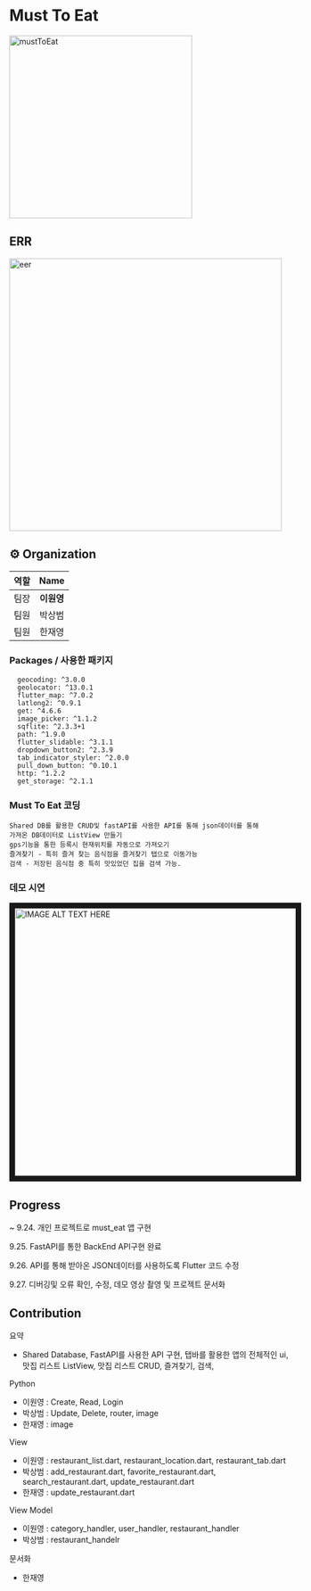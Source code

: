 # Must To Eat
<img width="328" alt="mustToEat" src="https://github.com/user-attachments/assets/75dc02ca-4f84-4572-94c4-4ce06eeab260">


## ERR
<img width="489" alt="eer" src="https://github.com/user-attachments/assets/1fd2b18e-4c82-4a82-90ec-e221709eb267">

## ⚙ Organization

|    역할   |           Name           | 
|  :-----: | :----------------------: | 
|    팀장   | <center> **이원영** </center> |
|    팀원   | <center> 박상범  </center> | 
|    팀원   | <center> 한재영  </center> |


### Packages / 사용한 패키지

```
  geocoding: ^3.0.0
  geolocator: ^13.0.1
  flutter_map: ^7.0.2
  latlong2: ^0.9.1
  get: ^4.6.6
  image_picker: ^1.1.2
  sqflite: ^2.3.3+1
  path: ^1.9.0
  flutter_slidable: ^3.1.1
  dropdown_button2: ^2.3.9
  tab_indicator_styler: ^2.0.0
  pull_down_button: ^0.10.1
  http: ^1.2.2
  get_storage: ^2.1.1
```


### Must To Eat 코딩

```
Shared DB를 활용한 CRUD및 fastAPI를 사용한 API를 통해 json데이터를 통해
가져온 DB데이터로 ListView 만들기
gps기능을 통한 등록시 현재위치를 자동으로 가져오기
즐겨찾기 - 특히 즐겨 찾는 음식점을 즐겨찾기 탭으로 이동가능
검색 - 저장된 음식점 중 특히 맛있었던 집을 검색 가능.
```

### 데모 시연
<a href="http://www.youtube.com/watch?feature=player_embedded&v=qUU8KJCgIMM
" target="_blank"><img src="http://img.youtube.com/vi/qUU8KJCgIMM/0.jpg" 
alt="IMAGE ALT TEXT HERE" width="720" height="480" border="10" /></a>


## Progress

~ 9.24. 개인 프로젝트로 must_eat 앱 구현

9.25.
  FastAPI를 통한 BackEnd API구현 완료

9.26.
  API를 통해 받아온 JSON데이터를 사용하도록 Flutter 코드 수정

9.27.
  디버깅및 오류 확인, 수정, 데모 영상 촬영 및 프로젝트 문서화


## Contribution

  요약
  - Shared Database, FastAPI를 사용한 API 구현, 탭바를 활용한 앱의 전체적인 ui, 맛집 리스트 ListView, 맛집 리스트 CRUD, 즐겨찾기, 검색, 
 
  Python
  -  이원영 : Create, Read, Login
  -  박상범 : Update, Delete, router, image
  -  한재영 : image
  
  View
  -  이원영 : restaurant_list.dart, restaurant_location.dart, restaurant_tab.dart
  -  박상범 : add_restaurant.dart, favorite_restaurant.dart, search_restaurant.dart, update_restaurant.dart
  -  한재영 : update_restaurant.dart
  

  View Model
   - 이원영 : category_handler, user_handler, restaurant_handler
   - 박상범 : restaurant_handelr


  문서화 
  - 한재영
 
    
